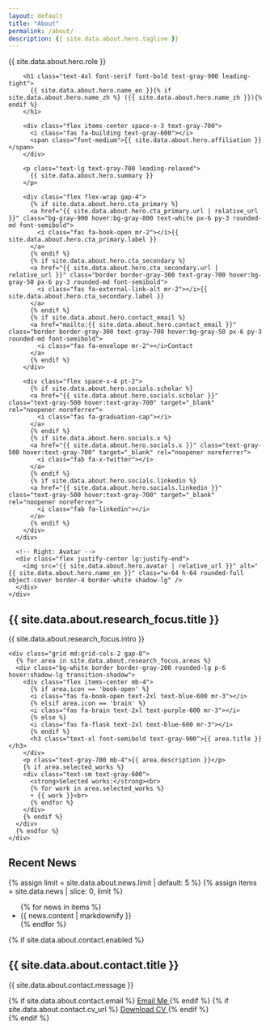 ```yaml
---
layout: default
title: "About"
permalink: /about/
description: {{ site.data.about.hero.tagline }}
---
```


<!-- Hero Section -->
<section class="py-16 px-8 bg-gray-50">
  <div class="max-w-5xl mx-auto">
    <div class="grid lg:grid-cols-3 gap-12 items-start">
      <!-- Left: Text spans 2 columns -->
      <div class="lg:col-span-2 space-y-6">
        <div class="flex items-center space-x-3 mb-2">
          <i class="fas fa-user text-gray-600"></i>
          <span class="text-gray-600 font-medium">{{ site.data.about.hero.role }}</span>
        </div>
        
        <h1 class="text-4xl font-serif font-bold text-gray-900 leading-tight">
          {{ site.data.about.hero.name_en }}{% if site.data.about.hero.name_zh %} ({{ site.data.about.hero.name_zh }}){% endif %}
        </h1>
        
        <div class="flex items-center space-x-3 text-gray-700">
          <i class="fas fa-building text-gray-600"></i>
          <span class="font-medium">{{ site.data.about.hero.affiliation }}</span>
        </div>
        
        <p class="text-lg text-gray-700 leading-relaxed">
          {{ site.data.about.hero.summary }}
        </p>
        
        <div class="flex flex-wrap gap-4">
          {% if site.data.about.hero.cta_primary %}
          <a href="{{ site.data.about.hero.cta_primary.url | relative_url }}" class="bg-gray-900 hover:bg-gray-800 text-white px-6 py-3 rounded-md font-semibold">
            <i class="fas fa-book-open mr-2"></i>{{ site.data.about.hero.cta_primary.label }}
          </a>
          {% endif %}
          {% if site.data.about.hero.cta_secondary %}
          <a href="{{ site.data.about.hero.cta_secondary.url | relative_url }}" class="border border-gray-300 text-gray-700 hover:bg-gray-50 px-6 py-3 rounded-md font-semibold">
            <i class="fas fa-external-link-alt mr-2"></i>{{ site.data.about.hero.cta_secondary.label }}
          </a>
          {% endif %}
          {% if site.data.about.hero.contact_email %}
          <a href="mailto:{{ site.data.about.hero.contact_email }}" class="border border-gray-300 text-gray-700 hover:bg-gray-50 px-6 py-3 rounded-md font-semibold">
            <i class="fas fa-envelope mr-2"></i>Contact
          </a>
          {% endif %}
        </div>

        <div class="flex space-x-4 pt-2">
          {% if site.data.about.hero.socials.scholar %}
          <a href="{{ site.data.about.hero.socials.scholar }}" class="text-gray-500 hover:text-gray-700" target="_blank" rel="noopener noreferrer">
            <i class="fas fa-graduation-cap"></i>
          </a>
          {% endif %}
          {% if site.data.about.hero.socials.x %}
          <a href="{{ site.data.about.hero.socials.x }}" class="text-gray-500 hover:text-gray-700" target="_blank" rel="noopener noreferrer">
            <i class="fab fa-x-twitter"></i>
          </a>
          {% endif %}
          {% if site.data.about.hero.socials.linkedin %}
          <a href="{{ site.data.about.hero.socials.linkedin }}" class="text-gray-500 hover:text-gray-700" target="_blank" rel="noopener noreferrer">
            <i class="fab fa-linkedin"></i>
          </a>
          {% endif %}
        </div>
      </div>

      <!-- Right: Avatar -->
      <div class="flex justify-center lg:justify-end">
        <img src="{{ site.data.about.hero.avatar | relative_url }}" alt="{{ site.data.about.hero.name_en }}" class="w-64 h-64 rounded-full object-cover border-4 border-white shadow-lg" />
      </div>
    </div>
  </div>
</section>

<!-- Research Focus Section -->
<section class="py-16 px-8 bg-white">
  <div class="max-w-6xl mx-auto">
    <div class="mb-12 text-center">
      <h2 class="text-3xl font-serif font-bold text-gray-900 mb-4">{{ site.data.about.research_focus.title }}</h2>
      <p class="text-lg text-gray-700 max-w-3xl mx-auto">
        {{ site.data.about.research_focus.intro }}
      </p>
    </div>

    <div class="grid md:grid-cols-2 gap-8">
      {% for area in site.data.about.research_focus.areas %}
      <div class="bg-white border border-gray-200 rounded-lg p-6 hover:shadow-lg transition-shadow">
        <div class="flex items-center mb-4">
          {% if area.icon == 'book-open' %}
          <i class="fas fa-book-open text-2xl text-blue-600 mr-3"></i>
          {% elsif area.icon == 'brain' %}
          <i class="fas fa-brain text-2xl text-purple-600 mr-3"></i>
          {% else %}
          <i class="fas fa-flask text-2xl text-blue-600 mr-3"></i>
          {% endif %}
          <h3 class="text-xl font-semibold text-gray-900">{{ area.title }}</h3>
        </div>
        <p class="text-gray-700 mb-4">{{ area.description }}</p>
        {% if area.selected_works %}
        <div class="text-sm text-gray-600">
          <strong>Selected works:</strong><br>
          {% for work in area.selected_works %}
          • {{ work }}<br>
          {% endfor %}
        </div>
        {% endif %}
      </div>
      {% endfor %}
    </div>
  </div>
</section>

<!-- Recent News Section -->
<section class="py-16 px-8 bg-gray-50">
  <div class="max-w-6xl mx-auto">
    <div class="mb-12 text-center">
      <h2 class="text-3xl font-serif font-bold text-gray-900 mb-4">Recent News</h2>
    </div>
    {% assign limit = site.data.about.news.limit | default: 5 %}
    {% assign items = site.data.news | slice: 0, limit %}
    <ul class="space-y-3">
      {% for news in items %}
      <li class="flex items-start">
        <i class="fas fa-star text-blue-500 mr-3 mt-1"></i>
        <div class="text-gray-700">{{ news.content | markdownify }}</div>
      </li>
      {% endfor %}
    </ul>
  </div>
</section>

{% if site.data.about.contact.enabled %}
<!-- Contact Section -->
<section class="py-16 px-8 bg-white">
  <div class="max-w-4xl mx-auto text-center">
    <h2 class="text-3xl font-serif font-bold text-gray-900 mb-8">{{ site.data.about.contact.title }}</h2>
    <p class="text-lg text-gray-700 mb-8">
      {{ site.data.about.contact.message }}
    </p>
    <div class="flex flex-col sm:flex-row gap-4 justify-center">
      {% if site.data.about.contact.email %}
      <a href="mailto:{{ site.data.about.contact.email }}" class="bg-blue-600 text-white px-8 py-3 rounded-lg hover:bg-blue-700 transition-colors font-semibold">
        <i class="fas fa-envelope mr-2"></i>Email Me
      </a>
      {% endif %}
      {% if site.data.about.contact.cv_url %}
      <a href="{{ site.data.about.contact.cv_url | relative_url }}" class="bg-gray-800 text-white px-8 py-3 rounded-lg hover:bg-gray-900 transition-colors font-semibold">
        <i class="fas fa-file-alt mr-2"></i>Download CV
      </a>
      {% endif %}
    </div>
  </div>
</section>
{% endif %}


